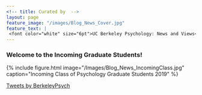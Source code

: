 ```yaml
---
<!-- title: Curated by  -->
layout: page
feature_image: "/images/Blog_News_Cover.jpg"
feature_text: |
 <font color="white" size="6pt">UC Berkeley Psychology: News and Views</font>
---
```


### Welcome to the Incoming Graduate Students! 

{% include figure.html image="/Images/Blog_News_IncomingClass.jpg" caption="Incoming Class of Psychology Graduate Students 2019" %}

 <div class="jekyll-twitter-plugin"><a class="twitter-timeline" data-width="500" data-tweet-limit="5" href="https://twitter.com/BerkeleyPsych?ref_src=twsrc%5Etfw">Tweets by BerkeleyPsych</a>
    <script async="" src="https://platform.twitter.com/widgets.js" charset="utf-8"></script>
</div>




